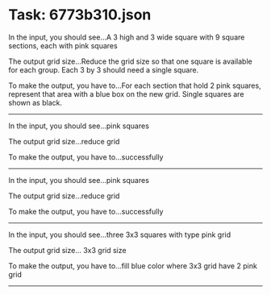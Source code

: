 # Task: 6773b310.json

In the input, you should see...A 3 high and 3 wide square with 9 square sections, each with pink squares

The output grid size...Reduce the grid size so that one square is available for each group. Each 3 by 3 should need a single square.

To make the output, you have to...For each section that hold 2 pink squares, represent that area with a blue box on the new grid. Single squares are shown as black.

---

In the input, you should see...pink squares

The output grid size...reduce grid

To make the output, you have to...successfully

---

In the input, you should see...pink squares

The output grid size...reduce grid

To make the output, you have to...successfully

---

In the input, you should see...three 3x3 squares with type pink grid

The output grid size... 3x3 grid size

To make the output, you have to...fill blue color where 3x3 grid have 2 pink grid

---


